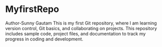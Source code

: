 # MyfirstRepo
Author-Sunny Gautam
This is my first Git repository, where I am learning version control, Git basics, and collaborating on projects. This repository includes sample code, project files, and documentation to track my progress in coding and development.
